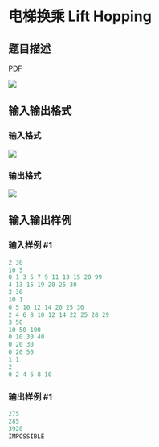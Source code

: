 # 电梯换乘 Lift Hopping

## 题目描述

[problemUrl]: https://uva.onlinejudge.org/index.php?option=com_onlinejudge&Itemid=8&category=20&page=show_problem&problem=1742

[PDF](https://uva.onlinejudge.org/external/108/p10801.pdf)

![](https://cdn.luogu.com.cn/upload/vjudge_pic/UVA10801/0cbb7d34f46bb4d159da36c888a3bb419e194039.png)

## 输入输出格式

### 输入格式

![](https://cdn.luogu.com.cn/upload/vjudge_pic/UVA10801/92bf4bc8a3ebf220c0627fcc9dfa4255914a00ba.png)

### 输出格式

![](https://cdn.luogu.com.cn/upload/vjudge_pic/UVA10801/f5d80a69aa87c0534aa09a5cf8534b3c541f74d2.png)

## 输入输出样例

### 输入样例 #1

```cpp
2 30
10 5
0 1 3 5 7 9 11 13 15 20 99
4 13 15 19 20 25 30
2 30
10 1
0 5 10 12 14 20 25 30
2 4 6 8 10 12 14 22 25 28 29
3 50
10 50 100
0 10 30 40
0 20 30
0 20 50
1 1
2
0 2 4 6 8 10
```


### 输出样例 #1

```cpp
275
285
3920
IMPOSSIBLE
```



